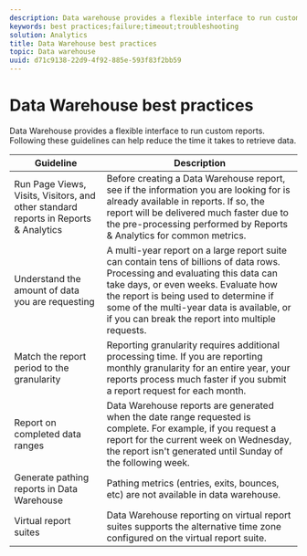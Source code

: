 ```yaml
---
description: Data warehouse provides a flexible interface to run custom reports. Following these guidelines can help reduce the time it takes to retrieve data.
keywords: best practices;failure;timeout;troubleshooting
solution: Analytics
title: Data Warehouse best practices
topic: Data warehouse
uuid: d71c9138-22d9-4f92-885e-593f83f2bb59
---
```


# Data Warehouse best practices

Data Warehouse provides a flexible interface to run custom reports. Following these guidelines can help reduce the time it takes to retrieve data.



| Guideline | Description |
|--- |--- |
|Run Page Views, Visits, Visitors, and other standard reports in Reports & Analytics|Before creating a Data Warehouse report, see if the information you are looking for is already available in reports. If so, the report will be delivered much faster due to the pre-processing performed by Reports & Analytics for common metrics.|
|Understand the amount of data you are requesting|A multi-year report on a large report suite can contain tens of billions of data rows. Processing and evaluating this data can take days, or even weeks. Evaluate how the report is being used to determine if some of the multi-year data is available, or if you can break the report into multiple requests.|
|Match the report period to the granularity|Reporting granularity requires additional processing time. If you are reporting monthly granularity for an entire year, your reports process much faster if you submit a report request for each month.|
|Report on completed data ranges|Data Warehouse reports are generated when the date range requested is complete. For example, if you request a report for the current week on Wednesday, the report isn't generated until Sunday of the following week.|
|Generate pathing reports in Data Warehouse|Pathing metrics (entries, exits, bounces, etc) are not available in data warehouse.|
|Virtual report suites|Data Warehouse reporting on virtual report suites supports the alternative time zone configured on the virtual report suite.|
